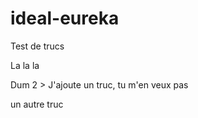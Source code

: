 # ideal-eureka
Test de trucs

La la la


Dum 2 > J'ajoute un truc, tu m'en veux pas 

un autre truc
